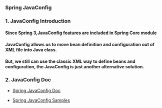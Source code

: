 ###           Spring JavaConfig

### 1. JavaConfig Introduction

####  Since Spring 3,JavaConfig features are included in Spring Core module
####  JavaConfig allows us to move bean definition and configuration out of XML file into Java class.
####  But, we still can use the classic XML way to define beans and configuration, the JavaConfig is just another alternative solution.

### 2. JavaConfig Doc

* [Spring JavaConfig Doc](https://docs.spring.io/spring-javaconfig/docs/1.0.0.M4/reference/htmlsingle/spring-javaconfig-reference.html)

* [Spring JavaConfig Samples](https://docs.spring.io/spring-javaconfig/site/spring-javaconfig-samples/spring-javaconfig-samples-atrequired/project-info.html)